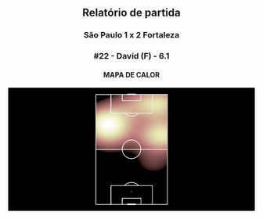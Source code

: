 <h2 style="text-align: center;">Relatório de partida</h3>

<h3 style="text-align: center;">São Paulo 1 x 2 Fortaleza</h3>

<h3 style="text-align: center;">#22 - David (F) - 6.1</h3>

<h4 style="text-align: center;">MAPA DE CALOR</h3>
<img src=heatmaps/11067347_840291.png>